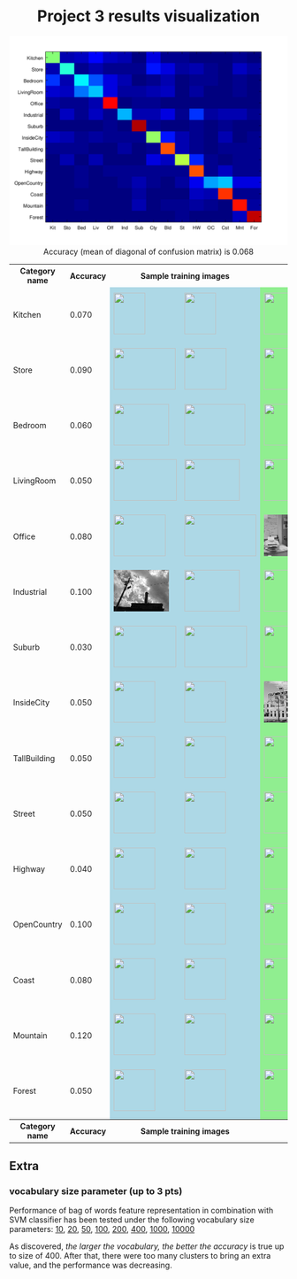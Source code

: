 <center>
<h1>Project 3 results visualization</h1>
<img src="confusion_matrix.png">

<br>
Accuracy (mean of diagonal of confusion matrix) is 0.068
<p>

<table border=0 cellpadding=4 cellspacing=1>
<tr>
<th>Category name</th>
<th>Accuracy</th>
<th colspan=2>Sample training images</th>
<th colspan=2>Sample true positives</th>
<th colspan=2>False positives with true label</th>
<th colspan=2>False negatives with wrong predicted label</th>
</tr>
<tr>
<td>Kitchen</td>
<td>0.070</td>
<td bgcolor=LightBlue><img src="thumbnails/Kitchen_image_0172.jpg" width=57 height=75></td>
<td bgcolor=LightBlue><img src="thumbnails/Kitchen_image_0039.jpg" width=57 height=75></td>
<td bgcolor=LightGreen><img src="thumbnails/Kitchen_image_0098.jpg" width=68 height=75></td>
<td bgcolor=LightGreen><img src="thumbnails/Kitchen_image_0071.jpg" width=100 height=75></td>
<td bgcolor=LightCoral><img src="thumbnails/InsideCity_image_0004.jpg" width=75 height=75><br><small>InsideCity</small></td>
<td bgcolor=LightCoral><img src="thumbnails/Store_image_0138.jpg" width=100 height=75><br><small>Store</small></td>
<td bgcolor=#FFBB55><img src="thumbnails/Kitchen_image_0190.jpg" width=57 height=75><br><small>TallBuilding</small></td>
<td bgcolor=#FFBB55><img src="thumbnails/Kitchen_image_0042.jpg" width=57 height=75><br><small>LivingRoom</small></td>
</tr>
<tr>
<td>Store</td>
<td>0.090</td>
<td bgcolor=LightBlue><img src="thumbnails/Store_image_0131.jpg" width=112 height=75></td>
<td bgcolor=LightBlue><img src="thumbnails/Store_image_0142.jpg" width=76 height=75></td>
<td bgcolor=LightGreen><img src="thumbnails/Store_image_0014.jpg" width=44 height=75></td>
<td bgcolor=LightGreen><img src="thumbnails/Store_image_0122.jpg" width=74 height=75></td>
<td bgcolor=LightCoral><img src="thumbnails/Coast_image_0014.jpg" width=75 height=75><br><small>Coast</small></td>
<td bgcolor=LightCoral><img src="thumbnails/LivingRoom_image_0126.jpg" width=57 height=75><br><small>LivingRoom</small></td>
<td bgcolor=#FFBB55><img src="thumbnails/Store_image_0052.jpg" width=100 height=75><br><small>OpenCountry</small></td>
<td bgcolor=#FFBB55><img src="thumbnails/Store_image_0009.jpg" width=100 height=75><br><small>Highway</small></td>
</tr>
<tr>
<td>Bedroom</td>
<td>0.060</td>
<td bgcolor=LightBlue><img src="thumbnails/Bedroom_image_0216.jpg" width=100 height=75></td>
<td bgcolor=LightBlue><img src="thumbnails/Bedroom_image_0105.jpg" width=110 height=75></td>
<td bgcolor=LightGreen><img src="thumbnails/Bedroom_image_0176.jpg" width=57 height=75></td>
<td bgcolor=LightGreen><img src="thumbnails/Bedroom_image_0095.jpg" width=101 height=75></td>
<td bgcolor=LightCoral><img src="thumbnails/Kitchen_image_0051.jpg" width=100 height=75><br><small>Kitchen</small></td>
<td bgcolor=LightCoral><img src="thumbnails/Mountain_image_0097.jpg" width=75 height=75><br><small>Mountain</small></td>
<td bgcolor=#FFBB55><img src="thumbnails/Bedroom_image_0158.jpg" width=100 height=75><br><small>Coast</small></td>
<td bgcolor=#FFBB55><img src="thumbnails/Bedroom_image_0049.jpg" width=101 height=75><br><small>Industrial</small></td>
</tr>
<tr>
<td>LivingRoom</td>
<td>0.050</td>
<td bgcolor=LightBlue><img src="thumbnails/LivingRoom_image_0075.jpg" width=114 height=75></td>
<td bgcolor=LightBlue><img src="thumbnails/LivingRoom_image_0192.jpg" width=100 height=75></td>
<td bgcolor=LightGreen><img src="thumbnails/LivingRoom_image_0062.jpg" width=100 height=75></td>
<td bgcolor=LightGreen><img src="thumbnails/LivingRoom_image_0008.jpg" width=100 height=75></td>
<td bgcolor=LightCoral><img src="thumbnails/Office_image_0100.jpg" width=134 height=75><br><small>Office</small></td>
<td bgcolor=LightCoral><img src="thumbnails/Office_image_0174.jpg" width=117 height=75><br><small>Office</small></td>
<td bgcolor=#FFBB55><img src="thumbnails/LivingRoom_image_0003.jpg" width=114 height=75><br><small>Kitchen</small></td>
<td bgcolor=#FFBB55><img src="thumbnails/LivingRoom_image_0102.jpg" width=113 height=75><br><small>Mountain</small></td>
</tr>
<tr>
<td>Office</td>
<td>0.080</td>
<td bgcolor=LightBlue><img src="thumbnails/Office_image_0189.jpg" width=94 height=75></td>
<td bgcolor=LightBlue><img src="thumbnails/Office_image_0056.jpg" width=130 height=75></td>
<td bgcolor=LightGreen><img src="thumbnails/Office_image_0120.jpg" width=116 height=75></td>
<td bgcolor=LightGreen><img src="thumbnails/Office_image_0179.jpg" width=103 height=75></td>
<td bgcolor=LightCoral><img src="thumbnails/Street_image_0128.jpg" width=75 height=75><br><small>Street</small></td>
<td bgcolor=LightCoral><img src="thumbnails/TallBuilding_image_0078.jpg" width=75 height=75><br><small>TallBuilding</small></td>
<td bgcolor=#FFBB55><img src="thumbnails/Office_image_0003.jpg" width=115 height=75><br><small>Coast</small></td>
<td bgcolor=#FFBB55><img src="thumbnails/Office_image_0029.jpg" width=102 height=75><br><small>Kitchen</small></td>
</tr>
<tr>
<td>Industrial</td>
<td>0.100</td>
<td bgcolor=LightBlue><img src="thumbnails/Industrial_image_0136.jpg" width=100 height=75></td>
<td bgcolor=LightBlue><img src="thumbnails/Industrial_image_0212.jpg" width=100 height=75></td>
<td bgcolor=LightGreen><img src="thumbnails/Industrial_image_0052.jpg" width=105 height=75></td>
<td bgcolor=LightGreen><img src="thumbnails/Industrial_image_0116.jpg" width=126 height=75></td>
<td bgcolor=LightCoral><img src="thumbnails/Street_image_0094.jpg" width=75 height=75><br><small>Street</small></td>
<td bgcolor=LightCoral><img src="thumbnails/Store_image_0027.jpg" width=100 height=75><br><small>Store</small></td>
<td bgcolor=#FFBB55><img src="thumbnails/Industrial_image_0028.jpg" width=114 height=75><br><small>Highway</small></td>
<td bgcolor=#FFBB55><img src="thumbnails/Industrial_image_0059.jpg" width=111 height=75><br><small>Store</small></td>
</tr>
<tr>
<td>Suburb</td>
<td>0.030</td>
<td bgcolor=LightBlue><img src="thumbnails/Suburb_image_0010.jpg" width=113 height=75></td>
<td bgcolor=LightBlue><img src="thumbnails/Suburb_image_0097.jpg" width=113 height=75></td>
<td bgcolor=LightGreen><img src="thumbnails/Suburb_image_0015.jpg" width=113 height=75></td>
<td bgcolor=LightGreen><img src="thumbnails/Suburb_image_0172.jpg" width=113 height=75></td>
<td bgcolor=LightCoral><img src="thumbnails/Bedroom_image_0084.jpg" width=107 height=75><br><small>Bedroom</small></td>
<td bgcolor=LightCoral><img src="thumbnails/Forest_image_0046.jpg" width=75 height=75><br><small>Forest</small></td>
<td bgcolor=#FFBB55><img src="thumbnails/Suburb_image_0101.jpg" width=113 height=75><br><small>Forest</small></td>
<td bgcolor=#FFBB55><img src="thumbnails/Suburb_image_0023.jpg" width=113 height=75><br><small>Highway</small></td>
</tr>
<tr>
<td>InsideCity</td>
<td>0.050</td>
<td bgcolor=LightBlue><img src="thumbnails/InsideCity_image_0101.jpg" width=75 height=75></td>
<td bgcolor=LightBlue><img src="thumbnails/InsideCity_image_0281.jpg" width=75 height=75></td>
<td bgcolor=LightGreen><img src="thumbnails/InsideCity_image_0132.jpg" width=75 height=75></td>
<td bgcolor=LightGreen><img src="thumbnails/InsideCity_image_0100.jpg" width=75 height=75></td>
<td bgcolor=LightCoral><img src="thumbnails/Coast_image_0023.jpg" width=75 height=75><br><small>Coast</small></td>
<td bgcolor=LightCoral><img src="thumbnails/Store_image_0053.jpg" width=57 height=75><br><small>Store</small></td>
<td bgcolor=#FFBB55><img src="thumbnails/InsideCity_image_0130.jpg" width=75 height=75><br><small>Forest</small></td>
<td bgcolor=#FFBB55><img src="thumbnails/InsideCity_image_0029.jpg" width=75 height=75><br><small>Bedroom</small></td>
</tr>
<tr>
<td>TallBuilding</td>
<td>0.050</td>
<td bgcolor=LightBlue><img src="thumbnails/TallBuilding_image_0060.jpg" width=75 height=75></td>
<td bgcolor=LightBlue><img src="thumbnails/TallBuilding_image_0258.jpg" width=75 height=75></td>
<td bgcolor=LightGreen><img src="thumbnails/TallBuilding_image_0043.jpg" width=75 height=75></td>
<td bgcolor=LightGreen><img src="thumbnails/TallBuilding_image_0038.jpg" width=75 height=75></td>
<td bgcolor=LightCoral><img src="thumbnails/Suburb_image_0070.jpg" width=113 height=75><br><small>Suburb</small></td>
<td bgcolor=LightCoral><img src="thumbnails/InsideCity_image_0024.jpg" width=75 height=75><br><small>InsideCity</small></td>
<td bgcolor=#FFBB55><img src="thumbnails/TallBuilding_image_0075.jpg" width=75 height=75><br><small>Store</small></td>
<td bgcolor=#FFBB55><img src="thumbnails/TallBuilding_image_0070.jpg" width=75 height=75><br><small>Suburb</small></td>
</tr>
<tr>
<td>Street</td>
<td>0.050</td>
<td bgcolor=LightBlue><img src="thumbnails/Street_image_0209.jpg" width=75 height=75></td>
<td bgcolor=LightBlue><img src="thumbnails/Street_image_0123.jpg" width=75 height=75></td>
<td bgcolor=LightGreen><img src="thumbnails/Street_image_0078.jpg" width=75 height=75></td>
<td bgcolor=LightGreen><img src="thumbnails/Street_image_0047.jpg" width=75 height=75></td>
<td bgcolor=LightCoral><img src="thumbnails/Highway_image_0002.jpg" width=75 height=75><br><small>Highway</small></td>
<td bgcolor=LightCoral><img src="thumbnails/Bedroom_image_0059.jpg" width=110 height=75><br><small>Bedroom</small></td>
<td bgcolor=#FFBB55><img src="thumbnails/Street_image_0034.jpg" width=75 height=75><br><small>LivingRoom</small></td>
<td bgcolor=#FFBB55><img src="thumbnails/Street_image_0086.jpg" width=75 height=75><br><small>TallBuilding</small></td>
</tr>
<tr>
<td>Highway</td>
<td>0.040</td>
<td bgcolor=LightBlue><img src="thumbnails/Highway_image_0209.jpg" width=75 height=75></td>
<td bgcolor=LightBlue><img src="thumbnails/Highway_image_0145.jpg" width=75 height=75></td>
<td bgcolor=LightGreen><img src="thumbnails/Highway_image_0062.jpg" width=75 height=75></td>
<td bgcolor=LightGreen><img src="thumbnails/Highway_image_0052.jpg" width=75 height=75></td>
<td bgcolor=LightCoral><img src="thumbnails/TallBuilding_image_0096.jpg" width=75 height=75><br><small>TallBuilding</small></td>
<td bgcolor=LightCoral><img src="thumbnails/Kitchen_image_0028.jpg" width=57 height=75><br><small>Kitchen</small></td>
<td bgcolor=#FFBB55><img src="thumbnails/Highway_image_0133.jpg" width=75 height=75><br><small>OpenCountry</small></td>
<td bgcolor=#FFBB55><img src="thumbnails/Highway_image_0070.jpg" width=75 height=75><br><small>Coast</small></td>
</tr>
<tr>
<td>OpenCountry</td>
<td>0.100</td>
<td bgcolor=LightBlue><img src="thumbnails/OpenCountry_image_0367.jpg" width=75 height=75></td>
<td bgcolor=LightBlue><img src="thumbnails/OpenCountry_image_0291.jpg" width=75 height=75></td>
<td bgcolor=LightGreen><img src="thumbnails/OpenCountry_image_0106.jpg" width=75 height=75></td>
<td bgcolor=LightGreen><img src="thumbnails/OpenCountry_image_0015.jpg" width=75 height=75></td>
<td bgcolor=LightCoral><img src="thumbnails/Forest_image_0018.jpg" width=75 height=75><br><small>Forest</small></td>
<td bgcolor=LightCoral><img src="thumbnails/Bedroom_image_0122.jpg" width=101 height=75><br><small>Bedroom</small></td>
<td bgcolor=#FFBB55><img src="thumbnails/OpenCountry_image_0125.jpg" width=75 height=75><br><small>Highway</small></td>
<td bgcolor=#FFBB55><img src="thumbnails/OpenCountry_image_0080.jpg" width=75 height=75><br><small>Street</small></td>
</tr>
<tr>
<td>Coast</td>
<td>0.080</td>
<td bgcolor=LightBlue><img src="thumbnails/Coast_image_0290.jpg" width=75 height=75></td>
<td bgcolor=LightBlue><img src="thumbnails/Coast_image_0354.jpg" width=75 height=75></td>
<td bgcolor=LightGreen><img src="thumbnails/Coast_image_0084.jpg" width=75 height=75></td>
<td bgcolor=LightGreen><img src="thumbnails/Coast_image_0105.jpg" width=75 height=75></td>
<td bgcolor=LightCoral><img src="thumbnails/Bedroom_image_0180.jpg" width=78 height=75><br><small>Bedroom</small></td>
<td bgcolor=LightCoral><img src="thumbnails/TallBuilding_image_0123.jpg" width=75 height=75><br><small>TallBuilding</small></td>
<td bgcolor=#FFBB55><img src="thumbnails/Coast_image_0044.jpg" width=75 height=75><br><small>Street</small></td>
<td bgcolor=#FFBB55><img src="thumbnails/Coast_image_0074.jpg" width=75 height=75><br><small>Street</small></td>
</tr>
<tr>
<td>Mountain</td>
<td>0.120</td>
<td bgcolor=LightBlue><img src="thumbnails/Mountain_image_0208.jpg" width=75 height=75></td>
<td bgcolor=LightBlue><img src="thumbnails/Mountain_image_0102.jpg" width=75 height=75></td>
<td bgcolor=LightGreen><img src="thumbnails/Mountain_image_0079.jpg" width=75 height=75></td>
<td bgcolor=LightGreen><img src="thumbnails/Mountain_image_0077.jpg" width=75 height=75></td>
<td bgcolor=LightCoral><img src="thumbnails/Street_image_0026.jpg" width=75 height=75><br><small>Street</small></td>
<td bgcolor=LightCoral><img src="thumbnails/Coast_image_0083.jpg" width=75 height=75><br><small>Coast</small></td>
<td bgcolor=#FFBB55><img src="thumbnails/Mountain_image_0045.jpg" width=75 height=75><br><small>Bedroom</small></td>
<td bgcolor=#FFBB55><img src="thumbnails/Mountain_image_0023.jpg" width=75 height=75><br><small>Street</small></td>
</tr>
<tr>
<td>Forest</td>
<td>0.050</td>
<td bgcolor=LightBlue><img src="thumbnails/Forest_image_0309.jpg" width=75 height=75></td>
<td bgcolor=LightBlue><img src="thumbnails/Forest_image_0193.jpg" width=75 height=75></td>
<td bgcolor=LightGreen><img src="thumbnails/Forest_image_0080.jpg" width=75 height=75></td>
<td bgcolor=LightGreen><img src="thumbnails/Forest_image_0118.jpg" width=75 height=75></td>
<td bgcolor=LightCoral><img src="thumbnails/Bedroom_image_0066.jpg" width=100 height=75><br><small>Bedroom</small></td>
<td bgcolor=LightCoral><img src="thumbnails/Coast_image_0089.jpg" width=75 height=75><br><small>Coast</small></td>
<td bgcolor=#FFBB55><img src="thumbnails/Forest_image_0101.jpg" width=75 height=75><br><small>Coast</small></td>
<td bgcolor=#FFBB55><img src="thumbnails/Forest_image_0088.jpg" width=75 height=75><br><small>OpenCountry</small></td>
</tr>
<tr>
<th>Category name</th>
<th>Accuracy</th>
<th colspan=2>Sample training images</th>
<th colspan=2>Sample true positives</th>
<th colspan=2>False positives with true label</th>
<th colspan=2>False negatives with wrong predicted label</th>
</tr>
</table>
</center>


<h2>Extra</h2>
<h3>vocabulary size parameter (up to 3 pts)</h3>
Performance of bag of words feature representation in combination with SVM classifier has been tested under the following vocabulary size parameters: <a href="../results_vocab10/index.md">10</a>, <a href="../results_vocab20/index.md">20</a>, <a href="../results_vocab50/index.md">50</a>, <a href="../results_vocab100/index.md">100</a>, <a href="../results_vocab200/index.md">200</a>, <a href="../results_vocab400/index.md">400</a>, <a href="../results_vocab1000/index.md">1000</a>, <a href="../results_vocab10000/index.md">10000</a>

As discovered, <i>the larger the vocabulary, the better the accuracy</i> is true up to size of 400. After that, there were too many clusters to bring an extra value, and the performance was decreasing.
